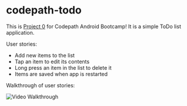 # codepath-todo

This is [Project 0](http://courses.codepath.com/snippets/intro_to_android/prework) for Codepath Android Bootcamp! It is a simple ToDo list application.

User stories:
 * Add new items to the list
 * Tap an item to edit its contents
 * Long press an item in the list to delete it
 * Items are saved when app is restarted

Walkthrough of user stories:

![Video Walkthrough](http://i.imgur.com/KuVZu9z.gif)
